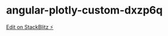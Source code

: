 # angular-plotly-custom-dxzp6q

[Edit on StackBlitz ⚡️](https://stackblitz.com/edit/angular-plotly-custom-dxzp6q)